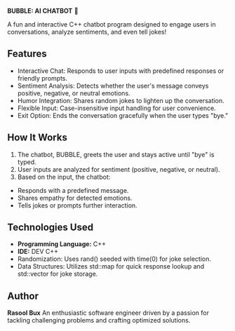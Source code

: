  **BUBBLE: AI CHATBOT** 🤖

A fun and interactive C++ chatbot program designed to engage users in conversations, analyze sentiments, and even tell jokes!

## Features
- Interactive Chat: Responds to user inputs with predefined responses or friendly prompts.
- Sentiment Analysis: Detects whether the user's message conveys positive, negative, or neutral emotions.
- Humor Integration: Shares random jokes to lighten up the conversation.
- Flexible Input: Case-insensitive input handling for user convenience.
- Exit Option: Ends the conversation gracefully when the user types "bye."

## How It Works
1. The chatbot, BUBBLE, greets the user and stays active until "bye" is typed.
2. User inputs are analyzed for sentiment (positive, negative, or neutral).
3. Based on the input, the chatbot:
- Responds with a predefined message.
- Shares empathy for detected emotions.
- Tells jokes or prompts further interaction.

## Technologies Used
- **Programming Language:** C++
- **IDE:** DEV C++
- Randomization: Uses rand() seeded with time(0) for joke selection.
- Data Structures: Utilizes std::map for quick response lookup and std::vector for joke storage.

## Author
**Rasool Bux**
An enthusiastic software engineer driven by a passion for tackling challenging problems and crafting optimized solutions.
